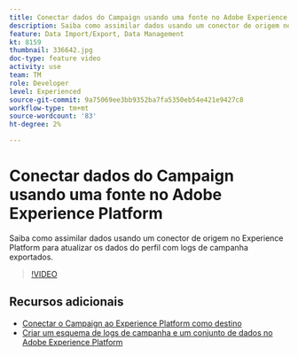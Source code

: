 ```yaml
---
title: Conectar dados do Campaign usando uma fonte no Adobe Experience Platform
description: Saiba como assimilar dados usando um conector de origem no Experience Platform para atualizar os dados do perfil com logs de campanha exportados.
feature: Data Import/Export, Data Management
kt: 8159
thumbnail: 336642.jpg
doc-type: feature video
activity: use
team: TM
role: Developer
level: Experienced
source-git-commit: 9a75069ee3bb9352ba7fa5350eb54e421e9427c8
workflow-type: tm+mt
source-wordcount: '83'
ht-degree: 2%

---
```



# Conectar dados do Campaign usando uma fonte no Adobe Experience Platform

Saiba como assimilar dados usando um conector de origem no Experience Platform para atualizar os dados do perfil com logs de campanha exportados.

>[!VIDEO](https://video.tv.adobe.com/v/336642?quality=12)

## Recursos adicionais

* [Conectar o Campaign ao Experience Platform como destino](/help/tutorial-integrate-with-experience-platform/connect-campaign-to-experience-platform-as-destination.md)
* [Criar um esquema de logs de campanha e um conjunto de dados no Adobe Experience Platform](/help/tutorial-integrate-with-experience-platform/create-a-campaign-logs-schema-and-dataset-in-experience-platform.md)

